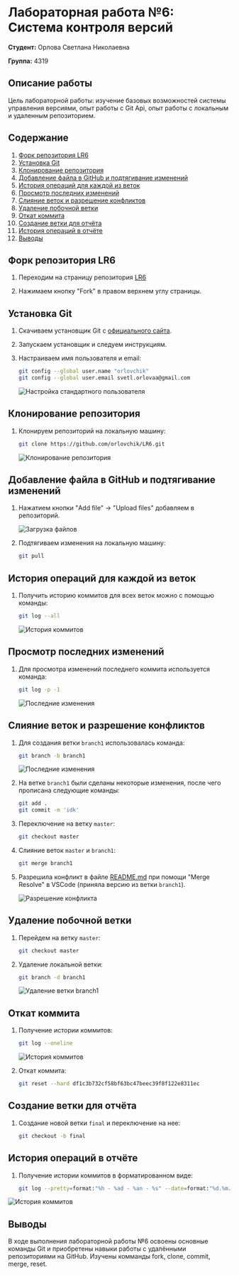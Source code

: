 # Лабораторная работа №6: Система контроля версий

**Студент:** Орлова Светлана Николаевна

**Группа:** 4319

## Описание работы

Цель лабораторной работы: изучение базовых возможностей системы управления версиями, опыт работы с Git Api, опыт работы с локальным и удаленным репозиторием.

## Содержание

1. [Форк репозитория LR6](#форк-репозитория-lr6)
2. [Установка Git](#установка-git)
3. [Клонирование репозитория](#клонирование-репозитория)
4. [Добавление файла в GitHub и подтягивание изменений](#добавление-файла-в-github-и-подтягивание-изменений)
5. [История операций для каждой из веток](#история-операций-для-каждой-из-веток)
6. [Просмотр последних изменений](#просмотр-последних-изменений)
7. [Слияние веток и разрешение конфликтов](#слияние-веток-и-разрешение-конфликтов)
8. [Удаление побочной ветки](#удаление-побочной-ветки)
9. [Откат коммита](#откат-коммита)
10. [Создание ветки для отчёта](#создание-ветки-для-отчёта)
11. [История операций в отчёте](#история-операций-в-отчёте)
12. [Выводы](#выводы)

## Форк репозитория LR6

1. Переходим на страницу репозитория [LR6](https://github.com/Kurtyanik/LR6)

2. Нажимаем кнопку "Fork" в правом верхнем углу страницы.

## Установка Git

1. Скачиваем установщик Git с [официального сайта](https://git-scm.com/).

2. Запускаем установщик и следуем инструкциям.

3. Настраиваем имя пользователя и email:

    ```bash
    git config --global user.name "orlovchik"
    git config --global user.email svetl.orlovaa@gmail.com
    ```

    ![Настройка стандартного пользователя](img/set_up_git_config.png)

## Клонирование репозитория

1. Клонируем репозиторий на локальную машину:

    ```bash
    git clone https://github.com/orlovchik/LR6.git
    ```

    ![Клонирование репозитория](img/git_clone.png)

## Добавление файла в GitHub и подтягивание изменений

1. Нажатием кнопки "Add file" -> "Upload files" добавляем  в репозиторий.

    ![Загрузка файлов](img/upload_file.png)

2. Подтягиваем изменения на локальную машину:

    ```bash
    git pull
    ```

## История операций для каждой из веток

1. Получить историю коммитов для всех веток можно с помощью команды:

    ```bash
    git log --all
    ```

    ![История коммитов](img/git_log.png)

## Просмотр последних изменений

1. Для просмотра изменений последнего коммита используется команда:

    ```bash
    git log -p -1
    ```

    ![Последние изменения](img/git_latest_commit.png)

## Слияние веток и разрешение конфликтов

1. Для создания ветки `branch1` использовалась команда:

    ```bash
    git branch -b branch1
    ```

    ![Последние изменения](img/branch1.png)

2. На ветке `branch1` были сделаны некоторые изменения, после чего прописана следующие команды:

    ```bash
    git add .
    git commit -m 'idk'
    ```

3. Переключение на ветку `master`:

    ```bash
    git checkout master
    ```

4. Слияние веток `master` и `branch1`:

    ```bash
    git merge branch1
    ```

5. Разрешила конфликт в файле [README.md](README.md) при помощи "Merge Resolve" в VSCode (приняла версию из ветки `branch1`).

    ![Разрешение конфликта](img/resolve_merge.png)

## Удаление побочной ветки

1. Перейдем на ветку `master`:

    ```bash
    git checkout master
    ```

2. Удаление локальной ветки:

    ```bash
    git branch -d branch1
    ```

    ![Удаление ветки `branch1`](img/delete_branch.png)

## Откат коммита

1. Получение истории коммитов:

    ```bash
    git log --oneline
    ```

    ![История коммитов](img/git_log_for_reset.png)

2. Откат коммита:

    ```bash
    git reset --hard df1c3b732cf58bf63bc47beec39f8f122e8311ec
    ```

## Создание ветки для отчёта

1. Создание новой ветки `final` и переключение на нее:

    ```bash
    git checkout -b final
    ```

## История операций в отчёте

1. Получение истории коммитов в форматированном виде:

    ```bash
    git log --pretty=format:"%h - %ad - %an - %s" --date=format:"%d.%m.%Y %H:%M:%S"
    ```

![История коммитов](img/git_history.png)

## Выводы

В ходе выполнения лабораторной работы №6 освоены основные команды Git и приобретены навыки работы с удалёнными репозиториями на GitHub. Изучены комманды fork, clone, commit, merge, reset.
